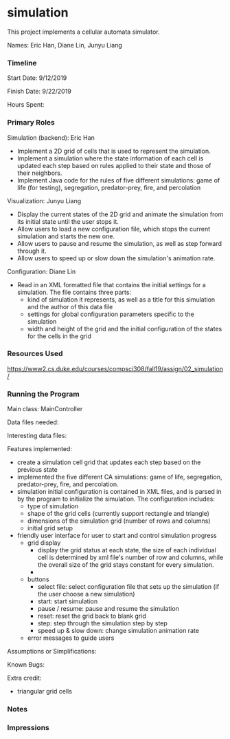 simulation
====

This project implements a cellular automata simulator.

Names: Eric Han, Diane Lin, Junyu Liang

### Timeline

Start Date: 9/12/2019

Finish Date: 9/22/2019

Hours Spent:

### Primary Roles
Simulation (backend): Eric Han
* Implement a 2D grid of cells that is used to represent the simulation.
* Implement a simulation where the state information of each cell is updated each step based on rules applied to their state and those of their neighbors.
* Implement Java code for the rules of five different simulations: game of life (for testing), segregation, predator-prey, fire, and percolation 

Visualization: Junyu Liang
* Display the current states of the 2D grid and animate the simulation from its initial state until the user stops it.
* Allow users to load a new configuration file, which stops the current simulation and starts the new one.
* Allow users to pause and resume the simulation, as well as step forward through it.
* Allow users to speed up or slow down the simulation's animation rate.

Configuration: Diane Lin
* Read in an XML formatted file that contains the initial settings for a simulation. The file contains three parts:
    * kind of simulation it represents, as well as a title for this simulation and the author of this data file
    * settings for global configuration parameters specific to the simulation
    * width and height of the grid and the initial configuration of the states for the cells in the grid

### Resources Used
https://www2.cs.duke.edu/courses/compsci308/fall19/assign/02_simulation/


### Running the Program

Main class: MainController

Data files needed: 

Interesting data files:

Features implemented: 
* create a simulation cell grid that updates each step based on the previous state
* implemented the five different CA simulations: game of life, segregation, predator-prey, fire, and percolation.
* simulation initial configuration is contained in XML files, and is parsed in by the program to initialize the simulation. The configuration includes:
    * type of simulation
    * shape of the grid cells (currently support rectangle and triangle)
    * dimensions of the simulation grid (number of rows and columns)
    * initial grid setup
* friendly user interface for user to start and control simulation progress
    * grid display
        * display the grid status at each state, the size of each individual cell is determined by xml file's number of row and columns, while the overall size of the grid stays constant for every simulation.
        * 
    * buttons
        * select file: select configuration file that sets up the simulation (if the user choose a new simulation)
        * start: start simulation
        * pause / resume: pause and resume the simulation
        * reset: reset the grid back to blank grid
        * step: step through the simulation step by step
        * speed up & slow down: change simulation animation rate
    * error messages to guide users
    
Assumptions or Simplifications:

Known Bugs:

Extra credit:
* triangular grid cells

### Notes


### Impressions

